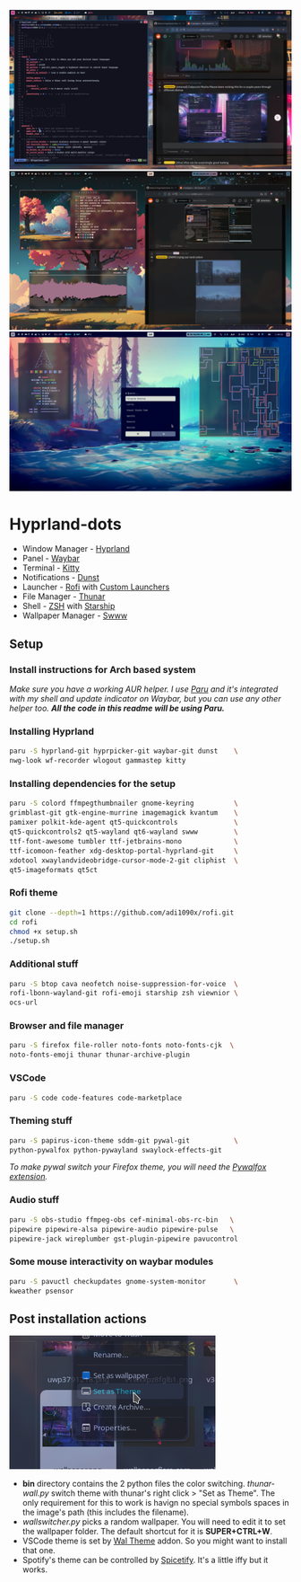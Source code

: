 ![Screenshot 1](/assets/01.png "Screenshot 1")
![Screenshot 2](/assets/02.png "Screenshot 2")
![Screenshot 3](/assets/03.png "Screenshot 3")
# Hyprland-dots

* Window Manager - [Hyprland](https://github.com/hyprwm/Hyprland)
* Panel - [Waybar](https://github.com/Alexays/Waybar)
* Terminal - [Kitty](https://github.com/kovidgoyal/kitty)
* Notifications - [Dunst](https://github.com/dunst-project/dunst)
* Launcher - [Rofi](https://github.com/davatorium/rofi) with [Custom Launchers](https://github.com/adi1090x/rofi)
* File Manager - [Thunar](https://github.com/xfce-mirror/thunar)
* Shell - [ZSH](https://sourceforge.net/projects/zsh/) with [Starship](https://github.com/starship/starship)
* Wallpaper Manager - [Swww](https://github.com/Horus645/swww)

## Setup

### Install instructions for Arch based system
*Make sure you have a working AUR helper. I use [Paru](https://github.com/Morganamilo/paru) and it's integrated with my shell and update indicator on Waybar, but you can use any other helper too.* ***All the code in this readme will be using Paru.***

### Installing Hyprland
```sh
paru -S hyprland-git hyprpicker-git waybar-git dunst    \
nwg-look wf-recorder wlogout gammastep kitty
```

### Installing dependencies for the setup
```sh
paru -S colord ffmpegthumbnailer gnome-keyring          \
grimblast-git gtk-engine-murrine imagemagick kvantum    \
pamixer polkit-kde-agent qt5-quickcontrols              \
qt5-quickcontrols2 qt5-wayland qt6-wayland swww         \
ttf-font-awesome tumbler ttf-jetbrains-mono             \
ttf-icomoon-feather xdg-desktop-portal-hyprland-git     \
xdotool xwaylandvideobridge-cursor-mode-2-git cliphist  \
qt5-imageformats qt5ct
```
### Rofi theme
```sh
git clone --depth=1 https://github.com/adi1090x/rofi.git
cd rofi
chmod +x setup.sh
./setup.sh
```

### Additional stuff
```sh
paru -S btop cava neofetch noise-suppression-for-voice  \
rofi-lbonn-wayland-git rofi-emoji starship zsh viewnior \
ocs-url
```

### Browser and file manager
```sh
paru -S firefox file-roller noto-fonts noto-fonts-cjk  \
noto-fonts-emoji thunar thunar-archive-plugin
```

### VSCode
```sh
paru -S code code-features code-marketplace
```

### Theming stuff
```sh
paru -S papirus-icon-theme sddm-git pywal-git           \
python-pywalfox python-pywayland swaylock-effects-git
```
*To make pywal switch your Firefox theme, you will need the [Pywalfox extension](https://addons.mozilla.org/en-US/firefox/addon/pywalfox/).*

### Audio stuff
```sh
paru -S obs-studio ffmpeg-obs cef-minimal-obs-rc-bin   \
pipewire pipewire-alsa pipewire-audio pipewire-pulse   \
pipewire-jack wireplumber gst-plugin-pipewire pavucontrol
```

### Some mouse interactivity on waybar modules
```sh
paru -S pavuctl checkupdates gnome-system-monitor       \
kweather psensor
```

## Post installation actions
![Right click menu screenshot](/assets/right-click-menu.png "Screenshot 4")
- **bin** directory contains the 2 python files the color switching. *thunar-wall.py* switch theme with thunar's right click > "Set as Theme". The only requirement for this to work is havign no special symbols spaces in the image's path (this includes the filename).
- *wallswitcher.py* picks a random wallpaper. You will need to edit it to set the wallpaper folder. The default shortcut for it is **SUPER+CTRL+W**.
- VSCode theme is set by [Wal Theme](https://marketplace.visualstudio.com/items?itemName=dlasagno.wal-theme) addon. So you might want to install that one.
- Spotify's theme can be controlled by [Spicetify](https://github.com/spicetify). It's a little iffy but it works.